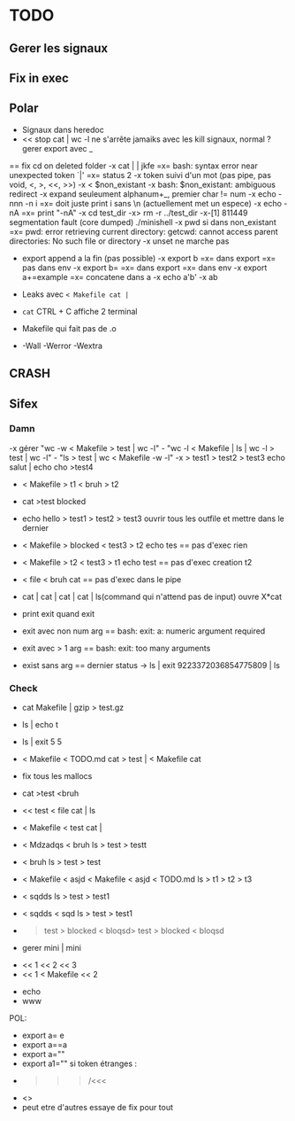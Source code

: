 # TODO

## Gerer les signaux

## Fix in exec

## Polar
- Signaux dans heredoc
- << stop cat | wc -l
ne s'arrête jamaiks avec les kill signaux, normal ?
gerer export avec _

== fix cd on deleted folder
-x cat | | jkfe
=x= bash: syntax error near unexpected token `|'
=x= status 2
-x token suivi d'un mot (pas pipe, pas void, <, >, <<, >>)
-x < $non_existant
-x bash: $non_existant: ambiguous redirect
-x expand seuleument alphanum+_, premier char != num
-x echo -nnn -n i
=x= doit juste print i sans \n (actuellement met un espece)
-x echo -nA
=x= print "-nA"
-x cd test_dir
-x> rm -r ../test_dir 
-x-[1]    811449 segmentation fault (core dumped)  ./minishell
-x pwd si dans non_existant
=x= pwd: error retrieving current directory: getcwd: cannot access parent directories: No such file or directory
-x unset ne marche pas
- export append a la fin (pas possible)
-x export b
=x= dans export
=x= pas dans env
-x export b=
=x= dans export
=x= dans env
-x export a+=example
=x= concatene dans a
-x echo a'b'
-x ab

- Leaks avec `< Makefile cat |`
- `cat` CTRL + C affiche 2 terminal
- Makefile qui fait pas de .o
- -Wall -Werror -Wextra

## CRASH

## Sifex 


### Damn
-x gérer "wc -w < Makefile > test | wc -l" - "wc -l < Makefile | ls | wc -l > test | wc -l" - "ls > test | wc < Makefile -w -l"
-x > test1 > test2 > test3 echo salut | echo cho >test4

+ < Makefile > t1 < bruh > t2

+ cat >test <bruh >blocked

+ echo hello > test1 > test2 > test3
ouvrir tous les outfile et mettre dans le dernier
+ < Makefile > blocked < test3 > t2 echo tes
== pas d'exec
rien
+ < Makefile > t2 < test3 > t1 echo test
== pas d'exec
creation t2
+ < file < bruh cat
== pas d'exec dans le pipe

+ cat | cat | cat | cat | ls(command qui n'attend pas de input)
ouvre X*cat
+ print exit quand exit
+ exit avec non num arg
== bash: exit: a: numeric argument required
+ exit avec > 1 arg
== bash: exit: too many arguments
+ exist sans arg
== dernier status
-> ls | exit 9223372036854775809 | ls


### Check
+ cat Makefile | gzip > test.gz
+ ls | echo t
+ ls | exit 5 5

+ < Makefile < TODO.md cat > test | < Makefile cat
- fix tous les mallocs

+ cat >test <bruh
+ << test < file cat | ls
+ < Makefile < test cat |

+ < Mdzadqs < bruh ls > test > testt
+ < bruh ls > test > test
+ < Makefile < asjd < Makefile < asjd < TODO.md ls > t1 > t2 > t3

+ < sqdds ls > test > test1
+ < sqdds < sqd ls > test > test1
+ > test > blocked < bloqsd> test > blocked < bloqsd

- gerer mini | mini
+ << 1 << 2 << 3
+ << 1 < Makefile << 2
- echo
- www

POL: 
- export a= e
- export a==a
- export a=""
- export a1=""
si token étranges :
- >>>/<<<
- <>
- peut etre d'autres essaye de fix pour tout